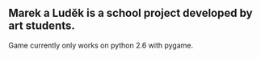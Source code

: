 Marek a Luděk is a school project developed by art students.
------------------

Game currently only works on python 2.6 with pygame.
